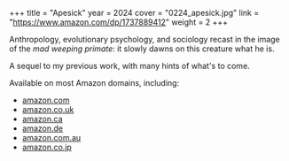 +++
title = "Apesick"
year = 2024
cover = "0224_apesick.jpg"
link = "https://www.amazon.com/dp/1737889412"
weight = 2
+++

Anthropology, evolutionary psychology, and sociology recast in the image of the *mad weeping primate*: it slowly dawns on this creature what he is.

A sequel to my previous work, with many hints of what's to come.

Available on most Amazon domains, including:

* [amazon.com](https://www.amazon.com/dp/1737889412)
* [amazon.co.uk](https://www.amazon.co.uk/dp/1737889412)
* [amazon.ca](https://www.amazon.ca/dp/1737889412)
* [amazon.de](https://www.amazon.de/dp/1737889412)
* [amazon.com.au](https://www.amazon.com.au/dp/1737889412)
* [amazon.co.jp](https://www.amazon.co.jp/dp/1737889412)
